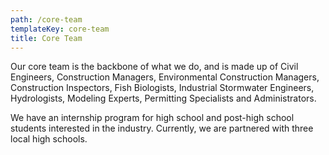 ```yaml
---
path: /core-team
templateKey: core-team
title: Core Team
---
```

Our core team is the backbone of what we do, and is made up of Civil Engineers, Construction Managers, Environmental Construction Managers, Construction Inspectors, Fish Biologists, Industrial Stormwater Engineers, Hydrologists, Modeling Experts, Permitting Specialists and Administrators.

We have an internship program for high school and post-high school students interested in the industry. Currently, we are partnered with three local high schools.